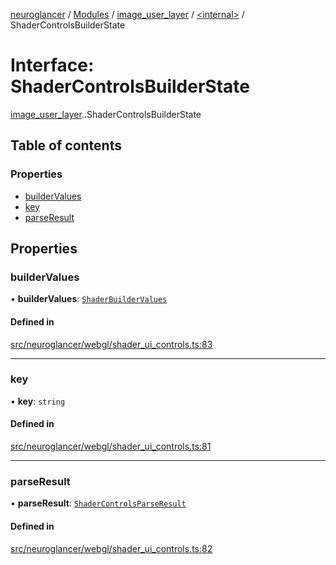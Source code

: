 [neuroglancer](../README.md) / [Modules](../modules.md) / [image\_user\_layer](../modules/image_user_layer.md) / [<internal\>](../modules/image_user_layer._internal_.md) / ShaderControlsBuilderState

# Interface: ShaderControlsBuilderState

[image_user_layer](../modules/image_user_layer.md).[<internal>](../modules/image_user_layer._internal_.md).ShaderControlsBuilderState

## Table of contents

### Properties

- [builderValues](image_user_layer._internal_.ShaderControlsBuilderState.md#buildervalues)
- [key](image_user_layer._internal_.ShaderControlsBuilderState.md#key)
- [parseResult](image_user_layer._internal_.ShaderControlsBuilderState.md#parseresult)

## Properties

### builderValues

• **builderValues**: [`ShaderBuilderValues`](../modules/image_user_layer._internal_.md#shaderbuildervalues)

#### Defined in

[src/neuroglancer/webgl/shader_ui_controls.ts:83](https://github.com/ActiveBrainAtlas2/neuroglancer/blob/540617bc/src/neuroglancer/webgl/shader_ui_controls.ts#L83)

___

### key

• **key**: `string`

#### Defined in

[src/neuroglancer/webgl/shader_ui_controls.ts:81](https://github.com/ActiveBrainAtlas2/neuroglancer/blob/540617bc/src/neuroglancer/webgl/shader_ui_controls.ts#L81)

___

### parseResult

• **parseResult**: [`ShaderControlsParseResult`](image_user_layer._internal_.ShaderControlsParseResult.md)

#### Defined in

[src/neuroglancer/webgl/shader_ui_controls.ts:82](https://github.com/ActiveBrainAtlas2/neuroglancer/blob/540617bc/src/neuroglancer/webgl/shader_ui_controls.ts#L82)

